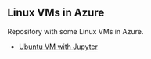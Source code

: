 Linux VMs in Azure
-------------------

Repository with some Linux VMs in Azure. 

* [Ubuntu VM with Jupyter](UbuntuJupyter/)